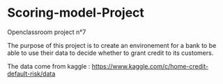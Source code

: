 ﻿# Scoring-model-Project
Openclassroom project n°7

The purpose of this project is to create an environement for a bank to be able to use their data to decide whether to grant credit to its customers.

The data come from kaggle : https://www.kaggle.com/c/home-credit-default-risk/data